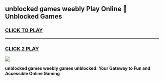 
## unblocked games weebly Play Online 👋 Unblocked Games
<h3>
<a href="https://premium.freeplayer.one?title=unblocked_games_weebly&ref=19F">CLICK TO PLAY</a></h3>
<hr>

<h3>
<a href="https://premium.freeplayer.one?title=unblocked_games_weebly&ref=19F">CLICK 2 PLAY</a>
  
</h3>

<a href="https://premium.freeplayer.one?title=unblocked_games_weebly&ref=19F"><img src="https://clearcache.store/games.png"></a>


**unblocked games weebly games unblocked: Your Gateway to Fun and Accessible Online Gaming**

